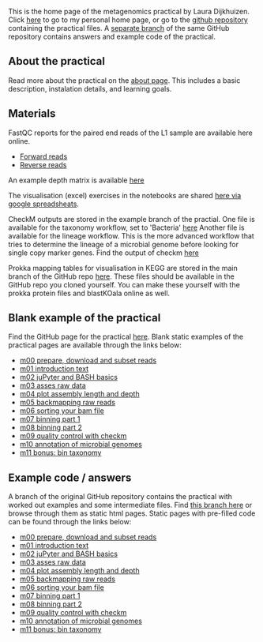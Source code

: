 This is the home page of the metagenomics practical by Laura Dijkhuizen.
Click [here](/) to go to my personal home page, 
or go to the [github repository](https://github.com/lauralwd/metagenomicspractical) containing the practical files.
A [separate branch](https://github.com/lauralwd/metagenomicspractical/tree/example) of the same GitHub repository contains answers and example code of the practical.

## About the practical
Read more about the practical on the [about page](/metagenomicspractical/about/).
This includes a basic description, instalation details, and learning goals.

## Materials
FastQC reports for the paired end reads of the L1 sample are available here online.
* [Forward reads](fastqc_reports/L1.R1.fastqcreport.html)
* [Reverse reads](fastqc_reports/L1.R2.fastqcreport.html)

An example depth matrix is available [here](data/depth_matrix.tab)

The visualisation (excel) exercises in the notebooks are shared [here via google spreadsheats](https://docs.google.com/spreadsheets/d/1Cdkl8dT75CETGUA_l52Gh8g8qtWd9vv4QAGtTe9HpPU/edit#gid=1292451652).

CheckM outputs are stored in the example branch of the practial.
One file is available for the taxonomy workflow, set to 'Bacteria' [here](https://github.com/lauralwd/metagenomicspractical/blob/example/data/checkm_taxonomy/checkm_taxonomy_summary.txt)
Another file is available for the lineage workflow.
This is the more advanced workflow that tries to determine the lineage of a microbial genome before looking for single copy marker genes.
Find the output of checkm [here](https://github.com/lauralwd/metagenomicspractical/blob/example/data/checkm_lineage/checkm_lineage_summary.txt)

Prokka mapping tables for visualisation in KEGG are stored in the main branch of the GitHub repo [here](github.com/lauralwd/metagenomicspractical/tree/main/data/blastKOala).
These files should be available in the GitHub repo you cloned yourself.
You can make these yourself with the prokka protein files and blastKOala online as well.

## Blank example of the practical
Find the GitHub page for the practical [here](https://github.com/lauralwd/metagenomicspractical). 
Blank static examples of the practical pages are available through the links below: 
* [m00 prepare, download and subset reads](practical_pages/m00-prepare_download_and_subset_reads.html)
* [m01 introduction text](practical_pages/m01-introduction.html)
* [m02 juPyter and BASH basics](practical_pages/m02-jupyter_and_bash_basics.html)
* [m03 asses raw data](practical_pages/m03-assess_raw_data.html)
* [m04 plot assembly length and depth](practical_pages/m04-plot_assembly_length.html)
* [m05 backmapping raw reads](practical_pages/m05-backmapping.html)
* [m06 sorting your bam file](practical_pages/m06-sorting_bamfiles.html)
* [m07 binning part 1](practical_pages/m07-binning_part1.html)
* [m08 binning part 2](practical_pages/m08-binning-part2.html)
* [m09 quality control with checkm](practical_pages/m09-QC_checkm.html)
* [m10 annotation of microbial genomes](practical_pages/m10-annotation.html)
* [m11 bonus: bin taxonomy](practical_pages/m11-bonus_exercise_bin_taxonomy.html)


## Example code / answers
A branch of the original GitHub repository contains the practical with worked out examples and some intermediate files.
Find [this branch here](https://github.com/lauralwd/metagenomicspractical/tree/example) or browse through them as static html pages.
Static pages with pre-filled code can be found through the links below:
* [m00 prepare, download and subset reads](practical_example/m00-prepare_download_and_subset_reads.html)
* [m01 introduction text](practical_example/m01-introduction.html)
* [m02 juPyter and BASH basics](practical_example/m02-jupyter_and_bash_basics.html)
* [m03 asses raw data](practical_example/m03-assess_raw_data.html)
* [m04 plot assembly length and depth](practical_example/m04-plot_assembly_length.html)
* [m05 backmapping raw reads](practical_example/m05-backmapping.html)
* [m06 sorting your bam file](practical_example/m06-sorting_bamfiles.html)
* [m07 binning part 1](practical_example/m07-binning_part1.html)
* [m08 binning part 2](practical_example/m08-binning-part2.html)
* [m09 quality control with checkm](practical_example/m09-QC_checkm.html)
* [m10 annotation of microbial genomes](practical_example/m10-annotation.html)
* [m11 bonus: bin taxonomy](practical_example/m11-bonus_exercise_bin_taxonomy.html)

